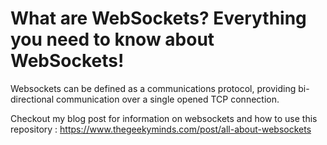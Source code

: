 # What are WebSockets? Everything you need to know about WebSockets!

Websockets can be defined as a communications protocol, providing bi-directional communication over a single opened TCP connection.

Checkout my blog post for information on websockets and how to use this repository : https://www.thegeekyminds.com/post/all-about-websockets
